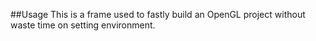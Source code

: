 ##Usage
This is a frame used to fastly build an OpenGL project without waste time on setting environment.


